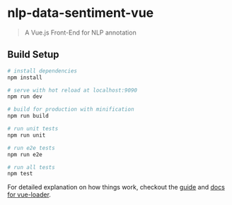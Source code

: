 # nlp-data-sentiment-vue

> A Vue.js Front-End for NLP annotation

## Build Setup

``` bash
# install dependencies
npm install

# serve with hot reload at localhost:9090
npm run dev

# build for production with minification
npm run build

# run unit tests
npm run unit

# run e2e tests
npm run e2e

# run all tests
npm test
```

For detailed explanation on how things work, checkout the [guide](http://vuejs-templates.github.io/webpack/) and [docs for vue-loader](http://vuejs.github.io/vue-loader).
